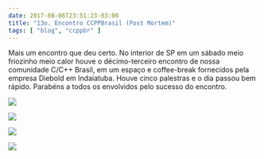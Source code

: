 ```yaml
---
date: 2017-08-06T23:51:23-03:00
title: "13o. Encontro CCPPBrasil (Post Mortem)"
tags: [ "blog", "ccppbr" ]
---
```

Mais um encontro que deu certo. No interior de SP em um sábado meio friozinho meio calor houve o décimo-terceiro encontro de nossa comunidade C/C++ Brasil, em um espaço e coffee-break fornecidos pela empresa Diebold em Indaiatuba. Houve cinco palestras e o dia passou bem rápido. Parabéns a todos os envolvidos pelo sucesso do encontro.

![](/images/VorULlV.jpg)

![](/images/CkP296j.jpg)

![](/images/NxCKTnr.jpg)

![](/images/dW7Zl45.jpg)

